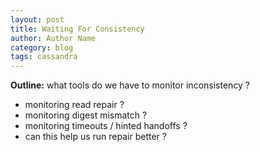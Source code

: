 ```yaml
---
layout: post
title: Waiting For Consistency
author: Author Name
category: blog
tags: cassandra
---
```


**Outline:** what tools do we have to monitor inconsistency ? 

* monitoring read repair ? 
* monitoring digest mismatch ? 
* monitoring timeouts / hinted handoffs ? 
* can this help us run repair better ? 
